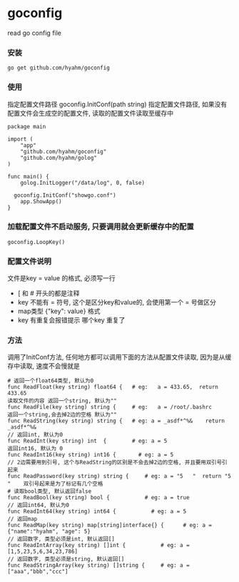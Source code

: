 # goconfig
read go config file

### 安装
```
go get github.com/hyahm/goconfig
```
### 使用
指定配置文件路径
goconfig.InitConf(path string) 指定配置文件路径, 如果没有配置文件会生成空的配置文件, 读取的配置文件读取至缓存中
```
package main

import (
	"app"
	"github.com/hyahm/goconfig"
	"github.com/hyahm/golog"
)

func main() {
	golog.InitLogger("/data/log", 0, false)
	
  goconfig.InitConf("showgo.conf")
	app.ShowApp()
}

```
### 加载配置文件不启动服务, 只要调用就会更新缓存中的配置
```
goconfig.LoopKey()
```
### 配置文件说明
文件是key = value 的格式, 必须写一行
- [ 和 # 开头的都是注释
- key 不能有 = 符号, 这个是区分key和value的, 会使用第一个 = 号做区分
- map类型 {"key": value} 格式
- key 有重复会报错提示 哪个key 重复了

### 方法
调用了InitConf方法, 任何地方都可以调用下面的方法从配置文件读取, 因为是从缓存中读取, 速度不会慢就是
```
# 返回一个float64类型, 默认为0
func ReadFloat(key string) float64 {   # eg:   a = 433.65,  return 433.65
读取文件的内容 返回一个string, 默认为""
func ReadFile(key string) string {     # eg:   a = /root/.bashrc 
返回一个string,会去掉2边的空格 默认为""
func ReadString(key string) string {   # eg: a = _asdf*^%&    return _asdf*^%&
// 返回int, 默认为0
func ReadInt(key string) int  {        # eg: a = 5
返回int16, 默认为 0
func ReadInt16(key string) int16 {       # eg: a = 5
// 2边需要用到引号, 这个与ReadString的区别是不会去掉2边的空格, 并且要用双引号引起来
func ReadPassword(key string) string {     # eg: a = "5   "  return "5   "    双引号起来是为了标记有几个空格
# 读取bool类型, 默认返回false
func ReadBool(key string) bool {           # eg: a = true
// 返回int64, 默认为0
func ReadInt64(key string) int64 {           # eg: a = 5
// 返回map
func ReadMap(key string) map[string]interface{} {      # eg: a = {"name":"hyahm", "age": 5}
// 返回数字, 类型必须是int, 默认返回[]
func ReadIntArray(key string) []int {           # eg: a = [1,5,23,5,6,34,23,786]
// 返回数字, 类型必须是string, 默认返回[]
func ReadStringArray(key string) []string {     # eg: a = ["aaa","bbb","ccc"]
```
